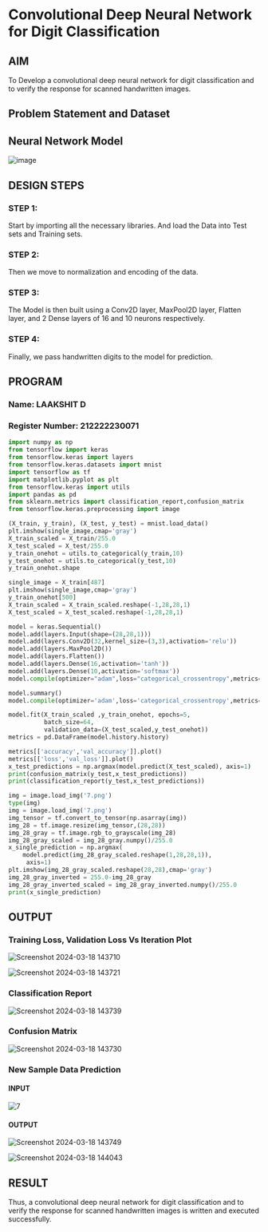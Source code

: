 # Convolutional Deep Neural Network for Digit Classification

## AIM

To Develop a convolutional deep neural network for digit classification and to verify the response for scanned handwritten images.

## Problem Statement and Dataset

## Neural Network Model

![image](https://github.com/aldrinlijo04/mnist-classification/assets/118544279/eef099d4-ccf0-4148-8d61-3cbe8c06ac37)

## DESIGN STEPS

### STEP 1:
Start by importing all the necessary libraries. And load the Data into Test sets and Training sets.

### STEP 2:
Then we move to normalization and encoding of the data.

### STEP 3:
The Model is then built using a Conv2D layer, MaxPool2D layer, Flatten layer, and 2 Dense layers of 16 and 10 neurons respectively.

### STEP 4:
Finally, we pass handwritten digits to the model for prediction.

## PROGRAM

### Name: LAAKSHIT D
### Register Number: 212222230071
```python
import numpy as np
from tensorflow import keras
from tensorflow.keras import layers
from tensorflow.keras.datasets import mnist
import tensorflow as tf
import matplotlib.pyplot as plt
from tensorflow.keras import utils
import pandas as pd
from sklearn.metrics import classification_report,confusion_matrix
from tensorflow.keras.preprocessing import image
```
```python
(X_train, y_train), (X_test, y_test) = mnist.load_data()
plt.imshow(single_image,cmap='gray')
X_train_scaled = X_train/255.0
X_test_scaled = X_test/255.0
y_train_onehot = utils.to_categorical(y_train,10)
y_test_onehot = utils.to_categorical(y_test,10)
y_train_onehot.shape
```
```python
single_image = X_train[487]
plt.imshow(single_image,cmap='gray')
y_train_onehot[500]
X_train_scaled = X_train_scaled.reshape(-1,28,28,1)
X_test_scaled = X_test_scaled.reshape(-1,28,28,1)
```
```python
model = keras.Sequential()
model.add(layers.Input(shape=(28,28,1)))
model.add(layers.Conv2D(32,kernel_size=(3,3),activation='relu'))
model.add(layers.MaxPool2D())
model.add(layers.Flatten())
model.add(layers.Dense(16,activation='tanh'))
model.add(layers.Dense(10,activation='softmax'))
model.compile(optimizer="adam",loss="categorical_crossentropy",metrics="accuracy")
```
```python
model.summary()
model.compile(optimizer='adam',loss='categorical_crossentropy',metrics=['accuracy'])

model.fit(X_train_scaled ,y_train_onehot, epochs=5,
          batch_size=64,
          validation_data=(X_test_scaled,y_test_onehot))
metrics = pd.DataFrame(model.history.history)
```
```python
metrics[['accuracy','val_accuracy']].plot()
metrics[['loss','val_loss']].plot()
x_test_predictions = np.argmax(model.predict(X_test_scaled), axis=1)
print(confusion_matrix(y_test,x_test_predictions))
print(classification_report(y_test,x_test_predictions))
```
```python
img = image.load_img('7.png')
type(img)
img = image.load_img('7.png')
img_tensor = tf.convert_to_tensor(np.asarray(img))
img_28 = tf.image.resize(img_tensor,(28,28))
img_28_gray = tf.image.rgb_to_grayscale(img_28)
img_28_gray_scaled = img_28_gray.numpy()/255.0
x_single_prediction = np.argmax(
    model.predict(img_28_gray_scaled.reshape(1,28,28,1)),
     axis=1)
plt.imshow(img_28_gray_scaled.reshape(28,28),cmap='gray')
img_28_gray_inverted = 255.0-img_28_gray
img_28_gray_inverted_scaled = img_28_gray_inverted.numpy()/255.0
print(x_single_prediction)
````
## OUTPUT

### Training Loss, Validation Loss Vs Iteration Plot

![Screenshot 2024-03-18 143710](https://github.com/laakshit-D/mnist-classification/assets/119559976/0e731f2d-7cf6-4c03-a03b-8420e37a6115)

![Screenshot 2024-03-18 143721](https://github.com/laakshit-D/mnist-classification/assets/119559976/eae63d6c-a4ba-43ba-891c-06fd4b9f71de)

### Classification Report

![Screenshot 2024-03-18 143739](https://github.com/laakshit-D/mnist-classification/assets/119559976/9ab3095f-5583-404f-aaf2-3bd36c3c9b1d)

### Confusion Matrix

![Screenshot 2024-03-18 143730](https://github.com/laakshit-D/mnist-classification/assets/119559976/e3eb21a6-d54d-4d40-ae51-f957edd41c10)

### New Sample Data Prediction
#### INPUT

![7](https://github.com/laakshit-D/mnist-classification/assets/119559976/1ae2679a-c464-44f3-a98f-c20ded85908a)

#### OUTPUT

![Screenshot 2024-03-18 143749](https://github.com/laakshit-D/mnist-classification/assets/119559976/7f35ea55-24c8-45d0-94ca-ead183bb86ae)

![Screenshot 2024-03-18 144043](https://github.com/laakshit-D/mnist-classification/assets/119559976/a0c00fe3-a58d-4599-b7d6-925a42da4433)

## RESULT
Thus, a convolutional deep neural network for digit classification and to verify the response for scanned handwritten images is written and executed successfully.
